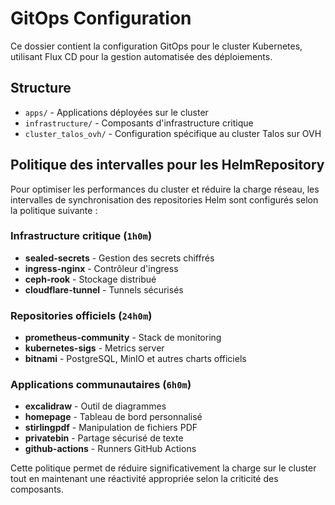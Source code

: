 # GitOps Configuration

Ce dossier contient la configuration GitOps pour le cluster Kubernetes, utilisant Flux CD pour la gestion automatisée des déploiements.

## Structure

- `apps/` - Applications déployées sur le cluster
- `infrastructure/` - Composants d'infrastructure critique
- `cluster_talos_ovh/` - Configuration spécifique au cluster Talos sur OVH

## Politique des intervalles pour les HelmRepository

Pour optimiser les performances du cluster et réduire la charge réseau, les intervalles de synchronisation des repositories Helm sont configurés selon la politique suivante :

### Infrastructure critique (`1h0m`)
- **sealed-secrets** - Gestion des secrets chiffrés
- **ingress-nginx** - Contrôleur d'ingress
- **ceph-rook** - Stockage distribué
- **cloudflare-tunnel** - Tunnels sécurisés

### Repositories officiels (`24h0m`)
- **prometheus-community** - Stack de monitoring
- **kubernetes-sigs** - Metrics server
- **bitnami** - PostgreSQL, MinIO et autres charts officiels

### Applications communautaires (`6h0m`)
- **excalidraw** - Outil de diagrammes
- **homepage** - Tableau de bord personnalisé
- **stirlingpdf** - Manipulation de fichiers PDF
- **privatebin** - Partage sécurisé de texte
- **github-actions** - Runners GitHub Actions

Cette politique permet de réduire significativement la charge sur le cluster tout en maintenant une réactivité appropriée selon la criticité des composants.
